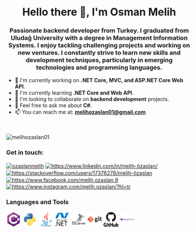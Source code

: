 <h1 align="center">Hello there 👋, I'm Osman Melih</h1>
<h3 align="center">Passionate backend developer from Turkey. I graduated from Uludağ University with a degree in Management Information Systems. I enjoy tackling challenging projects and working on new ventures. I constantly strive to learn new skills and development techniques, particularly in emerging technologies and programming languages.</h3>

- 🔭 I'm currently working on **.NET Core, MVC, and ASP.NET Core Web API**.
- 🌱 I'm currently learning **.NET Core and Web API**.
- 👯 I'm looking to collaborate on **backend development** projects.
- 💬 Feel free to ask me about **C#**.
- 📫 You can reach me at: **melihozaslan01@gmail.com**

<br><p><img align="left" src="https://github-readme-stats.vercel.app/api/top-langs?username=melihozaslan01&show_icons=true&locale=en&layout=compact" alt="melihozaslan01" /></p> </br>  


<h3 align="left">Get in touch:</h3>  
<p align="left">
<a href="https://twitter.com/ozaslanmelih" target="blank"><img align="center" src="https://raw.githubusercontent.com/rahuldkjain/github-profile-readme-generator/master/src/images/icons/Social/twitter.svg" alt="ozaslanmelih" height="30" width="40" /></a>
<a href="https://linkedin.com/in/https://www.linkedin.com/in/melih-özaslan/" target="blank"><img align="center" src="https://raw.githubusercontent.com/rahuldkjain/github-profile-readme-generator/master/src/images/icons/Social/linked-in-alt.svg" alt="https://www.linkedin.com/in/melih-özaslan/" height="30" width="40" /></a>
<a href="https://stackoverflow.com/users/https://stackoverflow.com/users/17376278/melih-özaslan" target="blank"><img align="center" src="https://raw.githubusercontent.com/rahuldkjain/github-profile-readme-generator/master/src/images/icons/Social/stack-overflow.svg" alt="https://stackoverflow.com/users/17376278/melih-özaslan" height="30" width="40" /></a>
<a href="https://fb.com/https://www.facebook.com/melih.ozaslan.9" target="blank"><img align="center" src="https://raw.githubusercontent.com/rahuldkjain/github-profile-readme-generator/master/src/images/icons/Social/facebook.svg" alt="https://www.facebook.com/melih.ozaslan.9" height="30" width="40" /></a>
<a href="https://instagram.com/https://www.instagram.com/melih.ozaslan/?hl=tr" target="blank"><img align="center" src="https://raw.githubusercontent.com/rahuldkjain/github-profile-readme-generator/master/src/images/icons/Social/instagram.svg" alt="https://www.instagram.com/melih.ozaslan/?hl=tr" height="30" width="40" /></a>
</p>



### Languages and Tools  

<p align="left">
<img src="https://raw.githubusercontent.com/devicons/devicon/master/icons/csharp/csharp-original.svg" alt="csharp" style="background-color: white;" width="40" height="40"/>
<img src="https://raw.githubusercontent.com/devicons/devicon/master/icons/python/python-original.svg" alt="python" style="background-color: white;" width="40" height="40"/>
<img src="https://raw.githubusercontent.com/devicons/devicon/master/icons/java/java-original.svg" alt="java" style="background-color: white;" width="40" height="40"/>
<img src="https://raw.githubusercontent.com/devicons/devicon/master/icons/dot-net/dot-net-original-wordmark.svg" alt="dotnet" style="background-color: white;" width="40" height="40"/>
<img src="https://raw.githubusercontent.com/devicons/devicon/master/icons/microsoftsqlserver/microsoftsqlserver-plain-wordmark.svg" alt="sqlserver" style="background-color: white;" width="40" height="40"/>
<img src="https://raw.githubusercontent.com/devicons/devicon/master/icons/git/git-original-wordmark.svg" alt="git" style="background-color: white;" width="40" height="40"/>
<img src="https://raw.githubusercontent.com/devicons/devicon/master/icons/github/github-original-wordmark.svg" alt="github" style="background-color: white;" width="40" height="40"/>
<img src="https://raw.githubusercontent.com/devicons/devicon/master/icons/visualstudio/visualstudio-plain-wordmark.svg" alt="vs" style="background-color: white;" width="40" height="40"/>
</p>
